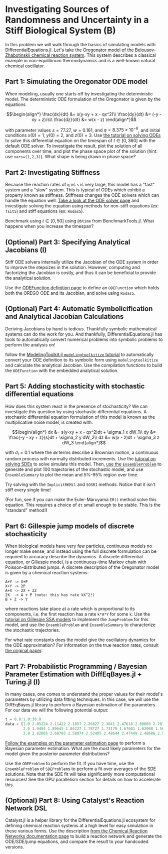# Investigating Sources of Randomness and Uncertainty in a Stiff Biological System (B)

In this problem we will walk through the basics of simulating models with
DifferentialEquations.jl. Let's take the
[Oregonator model of the Belousov-Zhabotinskii chemical reaction system](https://www.radford.edu/~thompson/vodef90web/problems/demosnodislin/Demos_Pitagora/DemoOrego/demoorego.pdf).
This system describes a classical example in non-equilibrium thermodynamics
and is a well-known natural chemical oscillator.

## Part 1: Simulating the Oregonator ODE model

When modeling, usually one starts off by investigating the deterministic model.
The deterministic ODE formulation of the Oregonator is
given by the equations

```math
\begin{align*}
\frac{dx}{dt} &= s(y-xy + x - qx^2)\\
\frac{dy}{dt} &= (-y - xy + z)/s\\
\frac{dz}{dt} &= w(x - z)
\end{align*}
```

with parameter values $s=77.27$, $w=0.161$, and $q=8.375 \times 10^{-6}$, and
initial conditions $x(0)=1$, $y(0)=2$, and $z(0)=3$. Use
[the tutorial on solving ODEs](https://docs.sciml.ai/DiffEqDocs/stable/getting_started/)
to solve this differential equation on the
timespan of $t\in[0,360]$ with the default ODE solver. To investigate the result,
plot the solution of all components over time, and plot the phase space plot of
the solution (hint: use `vars=(1,2,3)`). What shape is being drawn in phase space?

## Part 2: Investigating Stiffness

Because the reaction rates of `q` vs `s` is very large, this model has a "fast"
system and a "slow" system. This is typical of ODEs which exhibit a property
known as stiffness. Stiffness changes the ODE solvers which can handle the
equation well.
[Take a look at the ODE solver page](https://docs.sciml.ai/DiffEqDocs/stable/solvers/ode_solve/)
and investigate solving the equation using methods for non-stiff equations
(ex: `Tsit5`) and stiff equations (ex: `Rodas5`).

Benchmark using $t\in[0,50]$ using `@btime` from BenchmarkTools.jl. What
happens when you increase the timespan?

## (Optional) Part 3: Specifying Analytical Jacobians (I)

Stiff ODE solvers internally utilize the Jacobian of the ODE system in order
to improve the stepsizes in the solution. However, computing and factorizing
the Jacobian is costly, and thus it can be beneficial to provide the analytical
solution.

Use the
[ODEFunction definition page](https://docs.sciml.ai/DiffEqDocs/stable/types/ode_types/#SciMLBase.ODEFunction)
to define an `ODEFunction` which holds both the OREGO ODE and its Jacobian, and solve using `Rodas5`.

## (Optional) Part 4: Automatic Symbolicification and Analytical Jacobian Calculations

Deriving Jacobians by hand is tedious. Thankfully symbolic mathematical systems
can do the work for you. And thankfully, DifferentialEquations.jl has tools
to automatically convert numerical problems into symbolic problems to perform
the analysis on!

follow the [ModelingToolkit.jl `modelingtoolkitize` tutorial](https://docs.sciml.ai/ModelingToolkit/stable/tutorials/modelingtoolkitize/)
to automatically convert your ODE definition
to its symbolic form using `modelingtoolkitize` and calculate the analytical
Jacobian. Use the compilation functions to build the `ODEFunction` with the
embedded analytical solution.

## Part 5: Adding stochasticity with stochastic differential equations

How does this system react in the presence of stochasticity? We can investigate
this question by using stochastic differential equations. A stochastic
differential equation formulation of this model is known as the multiplicative
noise model, is created with:

```math
\begin{align*}
dx &= s(y-xy + x - qx^2)dt + \sigma_1 x dW_1\\
dy &= \frac{-y - xy + z}{s}dt + \sigma_2 y dW_2\\
dz &= w(x - z)dt + \sigma_3 z dW_3
\end{align*}
```

with $\sigma_i = 0.1$ where the `dW` terms describe a Brownian motion, a
continuous random process with normally distributed increments. Use the
[tutorial on solving SDEs](https://docs.sciml.ai/DiffEqDocs/stable/tutorials/sde_example/)
to solve simulate this model. Then,
[use the `EnsembleProblem`](https://docs.sciml.ai/DiffEqDocs/stable/features/ensemble/)
to generate and plot 100 trajectories of the stochastic model, and use
`EnsembleSummary` to plot the mean and 5%-95% region over time.

Try solving with the `ImplicitRKMil` and `SOSRI` methods. Notice that it isn't
stiff every single time!

(For fun, see if you can make the Euler-Maruyama `EM()` method solve this equation.
This requires a choice of `dt` small enough to be stable. This is the "standard"
method!)

## Part 6: Gillespie jump models of discrete stochasticity

When biological models have very few particles, continuous models no longer
make sense, and instead using the full discrete formulation can be required
to accuracy describe the dynamics. A discrete differential equation, or
Gillespie model, is a continuous-time Markov chain with Poisson-distributed
jumps. A discrete description of the Oregonator model is given by a chemical
reaction systems:

```
A+Y -> X+P
X+Y -> 2P
A+X -> 2X + 2Z
2X  -> A + P (note: this has rate kX^2!)
B + Z -> Y
```

where reactions take place at a rate which is proportional to its components,
i.e. the first reaction has a rate `k*A*Y` for some `k`.
Use the [tutorial on Gillespie SSA models](https://docs.sciml.ai/JumpProcesses/stable/tutorials/discrete_stochastic_example/)
to implement the `JumpProblem` for this model, and use the `EnsembleProblem`
and `EnsembleSummary` to characterize the stochastic trajectories.

For what rate constants does the model give the oscillatory dynamics for the
ODE approximation? For information on the true reaction rates, consult
[the original paper](https://pubs.acs.org/doi/abs/10.1021/ja00780a001).

## Part 7: Probabilistic Programming / Bayesian Parameter Estimation with DiffEqBayes.jl + Turing.jl (I)

In many cases, one comes to understand the proper values for their model's
parameters by utilizing data fitting techniques. In this case, we will use
the DiffEqBayes.jl library to perform a Bayesian estimation of the parameters.
For our data we will the following potential output:

```julia
t = 0.0:1.0:30.0
data = [1.0 2.05224 2.11422 2.1857 2.26827 2.3641 2.47618 2.60869 2.7677 2.96232 3.20711 3.52709 3.97005 4.64319 5.86202 9.29322 536.068 82388.9 57868.4 1.00399 1.00169 1.00117 1.00094 1.00082 1.00075 1.0007 1.00068 1.00066 1.00065 1.00065 1.00065
        2.0 1.9494 1.89645 1.84227 1.78727 1.73178 1.67601 1.62008 1.56402 1.50772 1.45094 1.39322 1.33366 1.2705 1.19958 1.10651 0.57194 0.180316 0.431409 251.774 591.754 857.464 1062.78 1219.05 1335.56 1419.88 1478.22 1515.63 1536.25 1543.45 1539.98
        3.0 2.82065 2.68703 2.58974 2.52405 2.48644 2.47449 2.48686 2.52337 2.58526 2.67563 2.80053 2.9713 3.21051 3.5712 4.23706 12.0266 14868.8 24987.8 23453.4 19202.2 15721.6 12872.0 10538.8 8628.66 7064.73 5784.29 4735.96 3877.66 3174.94 2599.6]
```

[Follow the examples on the parameter estimation page](https://docs.sciml.ai/DiffEqBayes/dev/examples/)
to perform a Bayesian parameter estimation. What are the most likely parameters
for the model given the posterior parameter distributions?

Use the `ODEProblem` to perform the fit. If you have time, use the `EnsembleProblem`
of `SDEProblem`s to perform a fit over averages of the SDE solutions. Note that
the SDE fit will take significantly more computational resources! See the GPU
parallelism section for details on how to accelerate this.

## (Optional) Part 8: Using Catalyst's Reaction Network DSL

Catalyst.jl is a helper library for the DifferentialEquations.jl
ecosystem for defining chemical reaction systems at a high level for easy
simulation in these various forms. Use the description
[from the Chemical Reaction Networks documentation page](https://docs.sciml.ai/Catalyst/stable/)
to build a reaction network and generate the ODE/SDE/jump equations, and
compare the result to your handcoded versions.
